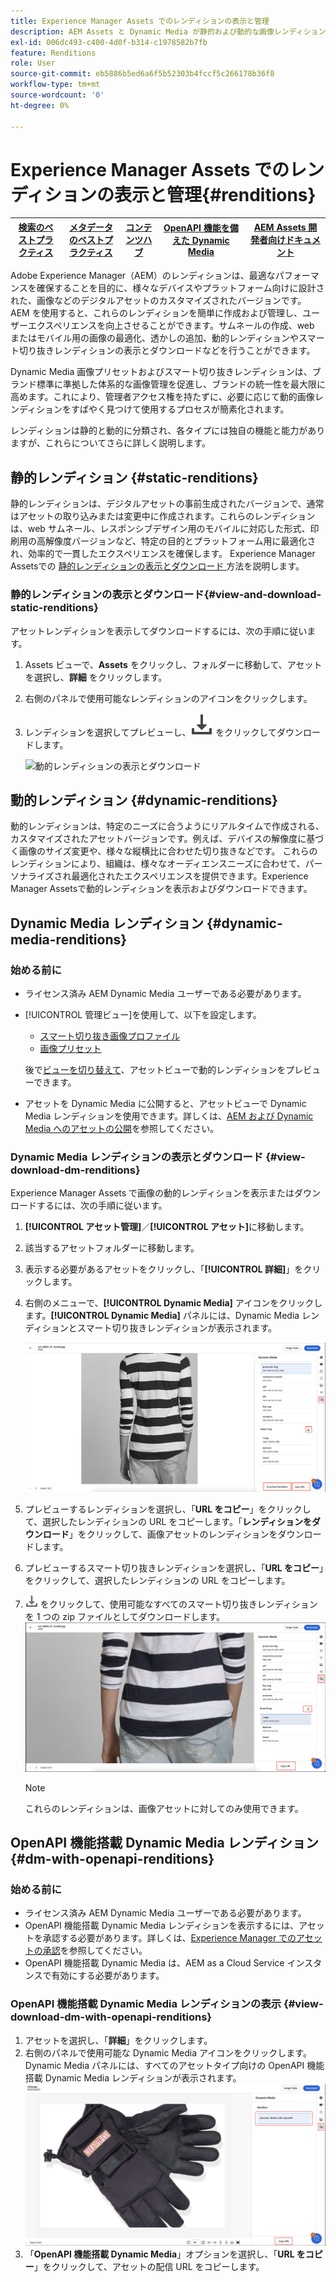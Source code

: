```yaml
---
title: Experience Manager Assets でのレンディションの表示と管理
description: AEM Assets と Dynamic Media が静的および動的な画像レンディションを使用して効果的な画像管理を簡素化する仕組みについて説明します。
exl-id: 006dc493-c400-4d0f-b314-c1978582b7fb
feature: Renditions
role: User
source-git-commit: eb5886b5ed6a6f5b52303b4fccf5c266178b36f8
workflow-type: tm+mt
source-wordcount: '0'
ht-degree: 0%

---
```


# Experience Manager Assets でのレンディションの表示と管理{#renditions}

| [検索のベストプラクティス](/help/assets/search-best-practices.md) | [メタデータのベストプラクティス](/help/assets/metadata-best-practices.md) | [コンテンツハブ](/help/assets/product-overview.md) | [OpenAPI 機能を備えた Dynamic Media](/help/assets/dynamic-media-open-apis-overview.md) | [AEM Assets 開発者向けドキュメント](https://developer.adobe.com/experience-cloud/experience-manager-apis/) |
| ------------- | --------------------------- |---------|----|-----|

Adobe Experience Manager（AEM）のレンディションは、最適なパフォーマンスを確保することを目的に、様々なデバイスやプラットフォーム向けに設計された、画像などのデジタルアセットのカスタマイズされたバージョンです。AEM を使用すると、これらのレンディションを簡単に作成および管理し、ユーザーエクスペリエンスを向上させることができます。サムネールの作成、web またはモバイル用の画像の最適化、透かしの追加、動的レンディションやスマート切り抜きレンディションの表示とダウンロードなどを行うことができます。

Dynamic Media 画像プリセットおよびスマート切り抜きレンディションは、ブランド標準に準拠した体系的な画像管理を促進し、ブランドの統一性を最大限に高めます。これにより、管理者アクセス権を持たずに、必要に応じて動的画像レンディションをすばやく見つけて使用するプロセスが簡素化されます。

レンディションは静的と動的に分類され、各タイプには独自の機能と能力がありますが、これらについてさらに詳しく説明します。

## 静的レンディション {#static-renditions}

静的レンディションは、デジタルアセットの事前生成されたバージョンで、通常はアセットの取り込みまたは変更中に作成されます。これらのレンディションは、web サムネール、レスポンシブデザイン用のモバイルに対応した形式、印刷用の高解像度バージョンなど、特定の目的とプラットフォーム用に最適化され、効率的で一貫したエクスペリエンスを確保します。
Experience Manager Assetsでの [ 静的レンディションの表示とダウンロード ](#view-and-download-static-renditions) 方法を説明します。

### 静的レンディションの表示とダウンロード{#view-and-download-static-renditions}

アセットレンディションを表示してダウンロードするには、次の手順に従います。

1. Assets ビューで、**Assets** をクリックし、フォルダーに移動して、アセットを選択し、**詳細** をクリックします。
1. 右側のパネルで使用可能なレンディションのアイコンをクリックします。
1. レンディションを選択してプレビューし、![ ダウンロードアイコン ](/help/assets/assets/download-icon.svg) をクリックしてダウンロードします。

   ![ 動的レンディションの表示とダウンロード ](/help/assets/assets/view-download-static-rendition.png)

## 動的レンディション {#dynamic-renditions}

動的レンディションは、特定のニーズに合うようにリアルタイムで作成される、カスタマイズされたアセットバージョンです。例えば、デバイスの解像度に基づく画像のサイズ変更や、様々な縦横比に合わせた切り抜きなどです。
これらのレンディションにより、組織は、様々なオーディエンスニーズに合わせて、パーソナライズされ最適化されたエクスペリエンスを提供できます。Experience Manager Assetsで動的レンディションを表示およびダウンロードできます。

## Dynamic Media レンディション {#dynamic-media-renditions}

### 始める前に

* ライセンス済み AEM Dynamic Media ユーザーである必要があります。
* [!UICONTROL 管理ビュー]を使用して、以下を設定します。
   * [スマート切り抜き画像プロファイル](/help/assets/dynamic-media/image-profiles.md#creating-image-profiles)
   * [画像プリセット](/help/assets/dynamic-media/managing-image-presets.md)

  後で[ビューを切り替えて](/help/assets/assets-view-introduction.md#how-to-access-assets-view)、アセットビューで動的レンディションをプレビューできます。
* アセットを Dynamic Media に公開すると、アセットビューで Dynamic Media レンディションを使用できます。詳しくは、[AEM および Dynamic Media へのアセットの公開](https://experienceleague.adobe.com/ja/docs/experience-manager-cloud-service/content/assets/assets-view/publish-assets-to-aem-and-dm)を参照してください。


### Dynamic Media レンディションの表示とダウンロード {#view-download-dm-renditions}

Experience Manager Assets で画像の動的レンディションを表示またはダウンロードするには、次の手順に従います。

1. **[!UICONTROL アセット管理]**／**[!UICONTROL アセット]**&#x200B;に移動します。

1. 該当するアセットフォルダーに移動します。

1. 表示する必要があるアセットをクリックし、「**[!UICONTROL 詳細]**」をクリックします。

1. 右側のメニューで、**[!UICONTROL Dynamic Media]** アイコンをクリックします。**[!UICONTROL Dynamic Media]** パネルには、Dynamic Media レンディションとスマート切り抜きレンディションが表示されます。

   ![動的レンディション](/help/assets/assets/dm-scene7-renditions.png)
   <!-- ![dynamic renditions](assets/preset_smart_crop_view.png) -->

1. プレビューするレンディションを選択し、「**URL をコピー**」をクリックして、選択したレンディションの URL をコピーします。「**レンディションをダウンロード**」をクリックして、画像アセットのレンディションをダウンロードします。
1. プレビューするスマート切り抜きレンディションを選択し、「**URL をコピー**」をクリックして、選択したレンディションの URL をコピーします。
1. ![ダウンロードアイコン](assets/do-not-localize/download-icon.png) をクリックして、使用可能なすべてのスマート切り抜きレンディションを 1 つの zip ファイルとしてダウンロードします。
   ![ダウンロードアイコン](/help/assets/assets/smartcrop-rendition.png)

   >[!NOTE]
   >
   >これらのレンディションは、画像アセットに対してのみ使用できます。

## OpenAPI 機能搭載 Dynamic Media レンディション {#dm-with-openapi-renditions}

### 始める前に

* ライセンス済み AEM Dynamic Media ユーザーである必要があります。
* OpenAPI 機能搭載 Dynamic Media レンディションを表示するには、アセットを承認する必要があります。詳しくは、[Experience Manager でのアセットの承認](/help/assets/approve-assets.md#copy-delivery-url-approved-assets)を参照してください。
* OpenAPI 機能搭載 Dynamic Media は、AEM as a Cloud Service インスタンスで有効にする必要があります。

### OpenAPI 機能搭載 Dynamic Media レンディションの表示 {#view-download-dm-with-openapi-renditions}

1. アセットを選択し、「**詳細**」をクリックします。
1. 右側のパネルで使用可能な Dynamic Media アイコンをクリックします。Dynamic Media パネルには、すべてのアセットタイプ向けの OpenAPI 機能搭載 Dynamic Media レンディションが表示されます。
   ![ダウンロードアイコン](/help/assets/assets/dm-with-open-api-copy-url.png)
1. 「**OpenAPI 機能搭載 Dynamic Media**」オプションを選択し、「**URL をコピー**」をクリックして、アセットの配信 URL をコピーします。


